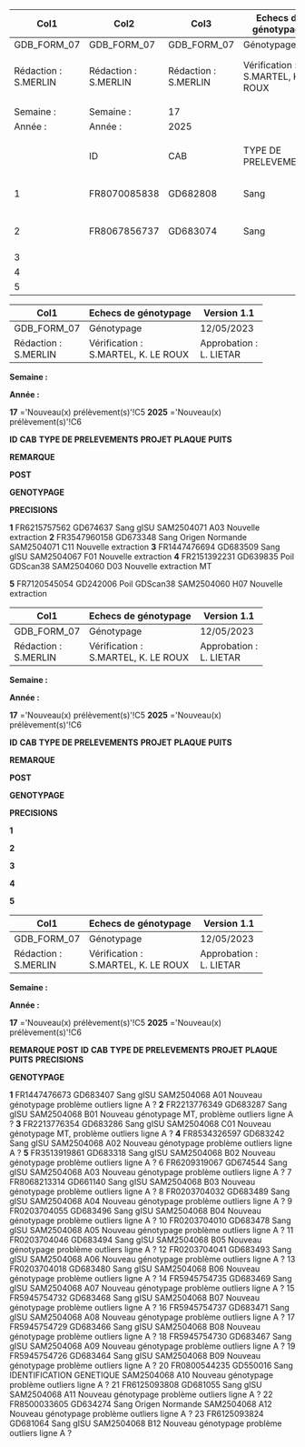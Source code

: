|Col1|Col2|Col3|Echecs de génotypage|Col5|Col6|Col7|Version 1.1|Col9|
|---|---|---|---|---|---|---|---|---|
|GDB_FORM_07|GDB_FORM_07|GDB_FORM_07|Génotypage|Génotypage|Génotypage|Génotypage|12/05/2023|12/05/2023|
|Rédaction :<br>S.MERLIN|Rédaction :<br>S.MERLIN|Rédaction :<br>S.MERLIN|Vérification :<br>S.MARTEL, K. LE ROUX|Vérification :<br>S.MARTEL, K. LE ROUX|Vérification :<br>S.MARTEL, K. LE ROUX|Vérification :<br>S.MARTEL, K. LE ROUX|Approbation :<br>L. LIETAR|Approbation :<br>L. LIETAR|
||||||||||
|Semaine :|Semaine :|17|||||||
|Année :|Année :|2025|||||||
||||||||||
||ID|CAB|TYPE DE PRELEVEMENTS|PROJET|PLAQUE|PUITS|REMARQUE POST<br>GENOTYPAGE|PRECISIONS|
|1|FR8070085838|GD682808|Sang|gISU|SAM2504071|G12|Nouveau pvt autre que sang||
|2|FR8067856737|GD683074|Sang|gISU|SAM2504071|H12|Nouveau pvt autre que sang||
|3|||||||||
|4|||||||||
|5|||||||||

|Col1|Echecs de génotypage|Version 1.1|
|---|---|---|
|GDB_FORM_07|Génotypage|12/05/2023|
|Rédaction :<br>S.MERLIN|Vérification :<br>S.MARTEL, K. LE ROUX|Approbation :<br>L. LIETAR|


**Semaine :**

**Année :**


**17** ='Nouveau(x) prélèvement(s)'!C5
**2025** ='Nouveau(x) prélèvement(s)'!C6


**ID** **CAB** **TYPE DE PRELEVEMENTS** **PROJET** **PLAQUE** **PUITS**


**REMARQUE**

**POST**

**GENOTYPAGE**


**PRECISIONS**


**1** FR6215757562 GD674637 Sang gISU SAM2504071 A03 Nouvelle extraction
**2** FR3547960158 GD673348 Sang Origen Normande SAM2504071 C11 Nouvelle extraction
**3** FR1447476694 GD683509 Sang gISU SAM2504067 F01 Nouvelle extraction
**4** FR2151392231 GD639835 Poil GDScan38 SAM2504060 D03 Nouvelle extraction MT

**5** FR7120545054 GD242006 Poil GDScan38 SAM2504060 H07 Nouvelle extraction

|Col1|Echecs de génotypage|Version 1.1|
|---|---|---|
|GDB_FORM_07|Génotypage|12/05/2023|
|Rédaction :<br>S.MERLIN|Vérification :<br>S.MARTEL, K. LE ROUX|Approbation :<br>L. LIETAR|


**Semaine :**

**Année :**


**17** ='Nouveau(x) prélèvement(s)'!C5
**2025** ='Nouveau(x) prélèvement(s)'!C6


**ID** **CAB** **TYPE DE PRELEVEMENTS** **PROJET** **PLAQUE** **PUITS**


**REMARQUE**

**POST**

**GENOTYPAGE**


**PRECISIONS**


**1**

**2**

**3**

**4**

**5**

|Col1|Echecs de génotypage|Version 1.1|
|---|---|---|
|GDB_FORM_07|Génotypage|12/05/2023|
|Rédaction :<br>S.MERLIN|Vérification :<br>S.MARTEL, K. LE ROUX|Approbation :<br>L. LIETAR|


**Semaine :**

**Année :**


**17** ='Nouveau(x) prélèvement(s)'!C5
**2025** ='Nouveau(x) prélèvement(s)'!C6


**REMARQUE POST**
**ID** **CAB** **TYPE DE PRELEVEMENTS** **PROJET** **PLAQUE** **PUITS** **PRECISIONS**

**GENOTYPAGE**


**1** FR1447476673 GD683407 Sang gISU SAM2504068 A01 Nouveau génotypage problème outliers ligne A ?
**2** FR2213776349 GD683287 Sang gISU SAM2504068 B01 Nouveau génotypage MT, problème outliers ligne A ?
**3** FR2213776354 GD683286 Sang gISU SAM2504068 C01 Nouveau génotypage MT, problème outliers ligne A ?
**4** FR8534326597 GD683242 Sang gISU SAM2504068 A02 Nouveau génotypage problème outliers ligne A ?
**5** FR3513919861 GD683318 Sang gISU SAM2504068 B02 Nouveau génotypage problème outliers ligne A ?
6 FR6209319067 GD674544 Sang gISU SAM2504068 A03 Nouveau génotypage problème outliers ligne A ?
7 FR8068213314 GD661140 Sang gISU SAM2504068 B03 Nouveau génotypage problème outliers ligne A ?
8 FR0203704032 GD683489 Sang gISU SAM2504068 A04 Nouveau génotypage problème outliers ligne A ?
9 FR0203704055 GD683496 Sang gISU SAM2504068 B04 Nouveau génotypage problème outliers ligne A ?
10 FR0203704010 GD683478 Sang gISU SAM2504068 A05 Nouveau génotypage problème outliers ligne A ?
11 FR0203704046 GD683494 Sang gISU SAM2504068 B05 Nouveau génotypage problème outliers ligne A ?
12 FR0203704041 GD683493 Sang gISU SAM2504068 A06 Nouveau génotypage problème outliers ligne A ?
13 FR0203704018 GD683480 Sang gISU SAM2504068 B06 Nouveau génotypage problème outliers ligne A ?
14 FR5945754735 GD683469 Sang gISU SAM2504068 A07 Nouveau génotypage problème outliers ligne A ?
15 FR5945754732 GD683468 Sang gISU SAM2504068 B07 Nouveau génotypage problème outliers ligne A ?
16 FR5945754737 GD683471 Sang gISU SAM2504068 A08 Nouveau génotypage problème outliers ligne A ?
17 FR5945754729 GD683466 Sang gISU SAM2504068 B08 Nouveau génotypage problème outliers ligne A ?
18 FR5945754730 GD683467 Sang gISU SAM2504068 A09 Nouveau génotypage problème outliers ligne A ?
19 FR5945754726 GD683464 Sang gISU SAM2504068 B09 Nouveau génotypage problème outliers ligne A ?
20 FR0800544235 GD550016 Sang IDENTIFICATION GENETIQUE SAM2504068 A10 Nouveau génotypage problème outliers ligne A ?
21 FR6125093808 GD681055 Sang gISU SAM2504068 A11 Nouveau génotypage problème outliers ligne A ?
22 FR8500033605 GD634274 Sang Origen Normande SAM2504068 A12 Nouveau génotypage problème outliers ligne A ?
23 FR6125093824 GD681064 Sang gISU SAM2504068 B12 Nouveau génotypage problème outliers ligne A ?

